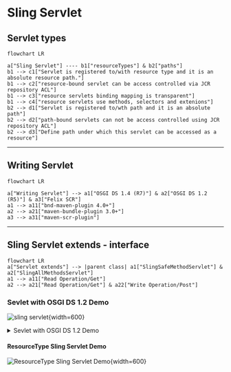 # Sling Servlet

## Servlet types
```mermaid
flowchart LR

a["Sling Servlet"] ---- b1["resourceTypes"] & b2["paths"]
b1 --> c1["Servlet is registered to/with resource type and it is an absolute resource path."]
b1 --> c2["resource-bound servlet can be access controlled via JCR repository ACL"]
b1 --> c3["resource servlets binding mapping is transparent"]
b1 --> c4["resource servlets use methods, selectors and extenions"]
b2 --> d1["Servlet is registered to/wth path and it is an absolute path"]
b2 --> d2["path-bound servlets can not be access controlled using JCR repository ACL"]
b2 --> d3["Define path under which this servlet can be accessed as a resource"]
```

---

##  Writing Servlet
```mermaid
flowchart LR

a["Writing Servlet"] --> a1["OSGI DS 1.4 (R7)"] & a2["OSGI DS 1.2 (R5)"] & a3["Felix SCR"]
a1 --> a11["bnd-maven-plugin 4.0+"]
a2 --> a21["maven-bundle-plugin 3.0+"]
a3 --> a31["maven-scr-plugin"]
```

---

## Sling Servlet extends - interface
```mermaid
flowchart LR
a["Servlet extends"] --> |parent class| a1["SlingSafeMethodServlet"] & a2["SlingAllMethodsServlet"] 
a1 --> a11["Read Operation/Get"]
a2 --> a21["Read Operation/Get"] & a22["Write Operation/Post"]
```

### Sevlet with OSGI DS 1.2 Demo
![sling servlet](/assets/img/aem/sling-servlet-1.png){width=600}

<details>
<summary>Sevlet with OSGI DS 1.2 Demo</summary>
```java


```
</details>


### Sevlet with OSGI DS 1.4 Demo
![sling servlet ds1.4](/assets/img/aem/sling-servlet-2.png){width=600}

<details>
<summary>Sevlet with OSGI DS 1.4 Demo</summary>
```java


```
</details>

#### ResourceType Sling Servlet Demo
![ResourceType Sling Servlet Demo](/assets/img/aem/sling-servlet-3.png){width=600}
